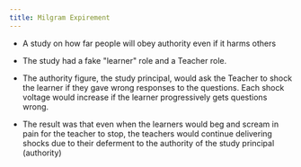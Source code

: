 ```yaml
---
title: Milgram Expirement
---
```


- A study on how far people will obey authority even if it harms others

- The study had a fake "learner" role and a Teacher role.

- The authority figure, the study principal, would ask the Teacher to shock the learner if they gave wrong responses to the questions. Each shock voltage would increase if the learner progressively gets questions wrong.

- The result was that even when the learners would beg and scream in pain for the teacher to stop, the teachers would continue delivering shocks due to their deferment to the authority of the study principal (authority)

